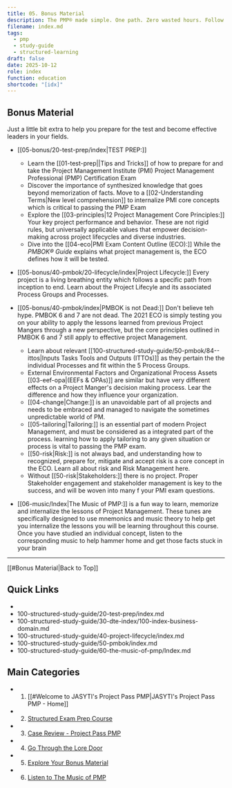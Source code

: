 ```yaml
---
title: 05. Bonus Material
description: The PMP® made simple. One path. Zero wasted hours. Follow this guide page by page and walk into exam day ready to win.
filename: index.md
tags:
  - pmp
  - study-guide
  - structured-learning
draft: false
date: 2025-10-12
role: index
function: education
shortcode: "[idx]"
---
```

## Bonus Material
Just a little bit extra to help you prepare for the test and become effective leaders in your fields.

- [[05-bonus/20-test-prep/index|TEST PREP:]] 
	- Learn the [[01-test-prep||Tips and Tricks]] of how to prepare for and take the Project Management Institute (PMI) Project Management Professional (PMP) Certification Exam
	- Discover the importance of synthesized knowledge that goes beyond memorization of facts.  Move to a [[02-Understanding Terms|New level comprehension]] to internalize PMI core concepts which is critical to passing the PMP Exam
	- Explore the [[03-principles|12 Project Management Core Principles:]] Your key project performance and behavior. These are not rigid rules, but universally applicable values that empower decision-making across project lifecycles and diverse industries.  
	- Dive into the [[04-eco|PMI Exam Content Outline (ECO):]] While the *PMBOK® Guide* explains what project management is, the ECO defines how it will be tested.
	 
- [[05-bonus/40-pmbok/20-lifecycle/index|Project Lifecycle:]] Every project is a living breathing entity which follows a specific path from inception to end.  Learn about the Project Lifecyle and its associated Process Groups and Processes. 

- [[05-bonus/40-pmbok/index|PMBOK is not Dead:]] Don't believe teh hype. PMBOK 6 and 7 are not dead.  The 2021 ECO is simply testing you on your ability to apply the lessons learned from previous Project Mangers through a new perspective, but the core principles outlined in PMBOK 6 and 7 still apply to effective project Management.
	- Learn about relevant [[100-structured-study-guide/50-pmbok/84--ittos|Inputs Tasks Tools and Outputs (ITTOs)]] as they pertain the the individual Processes and fit within the 5 Process Groups.
	- External Environmental Factors and Organizational Process Assets [[03-eef-opa|(EEFs & OPAs)]] are similar but have very different effects on a Project Manger's decision making process.  Lear the difference and how they influence your organization.
	- [[04-change|Change:]] is an unavoidable part of all projects and needs to be embraced and managed to navigate the sometimes unpredictable world of PM.
	- [[05-tailoring|Tailoring:]] is an essential part of modern Project Management, and must be considered as a integrated part of the process. learning how to apply tailoring to any given situation or process is vital to passing the PMP exam.
	- [[50-risk|Risk:]] is not always bad, and understanding how to recognized, prepare for, mitigate and accept risk is a core concept in the ECO.  Learn all about risk and Risk Management here.
	- Without [[50-risk|Stakeholders:]] there is no project.  Proper Stakeholder engagement and stakeholder management is key to the success, and will be woven into many f your PMI exam questions.
- [[06-music/Index|The Music of PMP:]] is a fun way to learn, memorize and internalize the lessons of Project Management.  These tunes are specifically designed to use mnemonics and music theory to help get you internalize the lessons you will be learning throughout this course.  Once you have studied an individual concept, listen to the corresponding music to help hammer home and get those facts stuck in your brain

---
[[#Bonus Material|Back to Top]]

## Quick Links
- 
- 100-structured-study-guide/20-test-prep/index.md
- 100-structured-study-guide/30-dte-index/100-index-business-domain.md
- 100-structured-study-guide/40-project-lifecycle/index.md
- 100-structured-study-guide/50-pmbok/index.md
- 100-structured-study-guide/60-the-music-of-pmp/Index.md
##  Main Categories
- 1. [[#Welcome to JASYTI's Project Pass PMP|JASYTI's Project Pass PMP - Home]]
- 2. [Structured Exam Prep Course](02-structured/index.md)
- 3. [Case Review - Project Pass PMP](03-case-study/3-plan/1-artifacts/index.md)
- 4. [Go Through the Lore Door](04-the-lore-door/index.md)
- 5. [Explore Your Bonus Material](05-bonus/index.md)
- 6. [Listen to The Music of PMP](06-music/Index.md)





